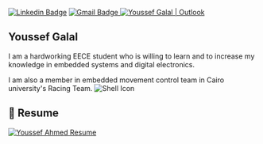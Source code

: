 [![Linkedin Badge](https://img.shields.io/badge/-youssefgalal-blue?style=flat-square&logo=Linkedin&logoColor=white&link=https://www.linkedin.com/in/youssefgalal/)](https://www.linkedin.com/in/youssefgalal/) [![Gmail Badge](https://img.shields.io/badge/-yousifg177@gmail.com-c14438?style=flat-square&logo=Gmail&logoColor=white&link=mailto:yousifg177@gmail.com)](mailto:yousifg177@gmail.com)<a href="mailto:youssefgalal99@outlook.com">
  <img src="https://img.shields.io/badge/-youssefgalal99@outlook.com-1ca0f1?style=flat&amp;logo=Microsoft-Outlook&amp;logoColor=white&amp;link=mailto:youssefgalal99@outlook.com" alt="Youssef Galal | Outlook" data-canonical-src="https://img.shields.io/badge/-youssefgalal99@outlook.com-1ca0f1?style=flat&amp;logo=Microsoft-Outlook&amp;logoColor=white&amp;link=mailto:youssefgalal99@outlook.com" style="max-width:100%;">
</a>

## Youssef Galal

I am a hardworking EECE student who is willing to learn and to increase my knowledge in embedded systems and digital electronics. 

I am also a member in embedded movement control team in Cairo university's Racing Team. <img src="https://i.imgur.com/y9HTLzM.png" alt="Shell Icon" data-canonical-src="https://i.imgur.com/y9HTLzM.png" style="max-width:100%;"> </a>

## 📄 Resume

<a href="https://drive.google.com/file/d/16FqJu_lGM4NyirVvLL7JPkPWBB2lSXUB/view" type="application/pdf" rel="nofollow">
   <img src="https://i.imgur.com/Dsxu1U9.png" alt="Youssef Ahmed Resume" data-canonical-src="https://i.imgur.com/Dsxu1U9.png" style="max-width:100%;">

</a>


